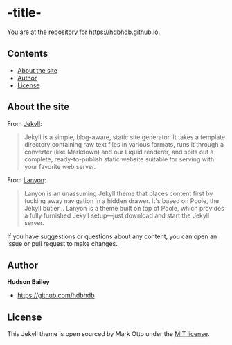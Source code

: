 # -title-

You are at the repository for https://hdbhdb.github.io.

## Contents

- [About the site](#about-the-site)
- [Author](#author)
- [License](#license)


## About the site

From [Jekyll](https://jekyllrb.com/docs/home/):
  >Jekyll is a simple, blog-aware, static site generator. It takes a template directory containing raw text files in various formats, runs it through a converter (like Markdown) and our Liquid renderer, and spits out a complete, ready-to-publish static website suitable for serving with your favorite web server.

From [Lanyon](https://github.com/poole/lanyon#lanyon):
  >Lanyon is an unassuming Jekyll theme that places content first by tucking away navigation in a hidden drawer. It's based on Poole, the Jekyll butler... Lanyon is a theme built on top of Poole, which provides a fully furnished Jekyll setup—just download and start the Jekyll server.


If you have suggestions or questions about any content, you can open an issue or pull request to make changes.

## Author

**Hudson Bailey**
- <https://github.com/hdbhdb>


## License

This Jekyll theme is open sourced by Mark Otto under the [MIT license](LICENSE.md).
